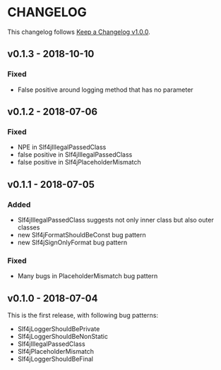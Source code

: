 # CHANGELOG

This changelog follows [Keep a Changelog v1.0.0](https://keepachangelog.com/en/1.0.0/).

## v0.1.3 - 2018-10-10

### Fixed

* False positive around logging method that has no parameter

## v0.1.2 - 2018-07-06

### Fixed

* NPE in Slf4jIllegalPassedClass
* false positive in Slf4jIllegalPassedClass
* false positive in Slf4jPlaceholderMismatch

## v0.1.1 - 2018-07-05

### Added

* Slf4jIllegalPassedClass suggests not only inner class but also outer classes
* new Slf4jFormatShouldBeConst bug pattern
* new Slf4jSignOnlyFormat bug pattern

### Fixed

* Many bugs in PlaceholderMismatch bug pattern

## v0.1.0 - 2018-07-04

This is the first release, with following bug patterns:

* Slf4jLoggerShouldBePrivate
* Slf4jLoggerShouldBeNonStatic
* Slf4jIllegalPassedClass
* Slf4jPlaceholderMismatch
* Slf4jLoggerShouldBeFinal
